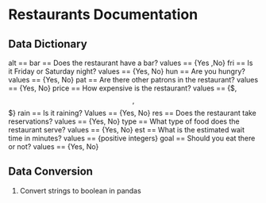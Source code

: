 # Restaurants Documentation

## Data Dictionary

alt == 
bar == Does the restaurant have a bar?  values == {Yes ,No}
fri == Is it Friday or Saturday night?  values == {Yes, No}
hun == Are you hungry?  values == {Yes, No}
pat == Are there other patrons in the restaurant?  values == {Yes, No}
price == How expensive is the restaurant?  values == {$, $$, $$$}
rain == Is it raining?  Values == {Yes, No}
res == Does the restaurant take reservations?  values == {Yes, No}
type == What type of food does the restaurant serve?  values == {Yes, No}
est == What is the estimated wait time in minutes?  values == {positive integers}
goal == Should you eat there or not?   values == {Yes, No}

## Data Conversion 

1. Convert strings to boolean in pandas 